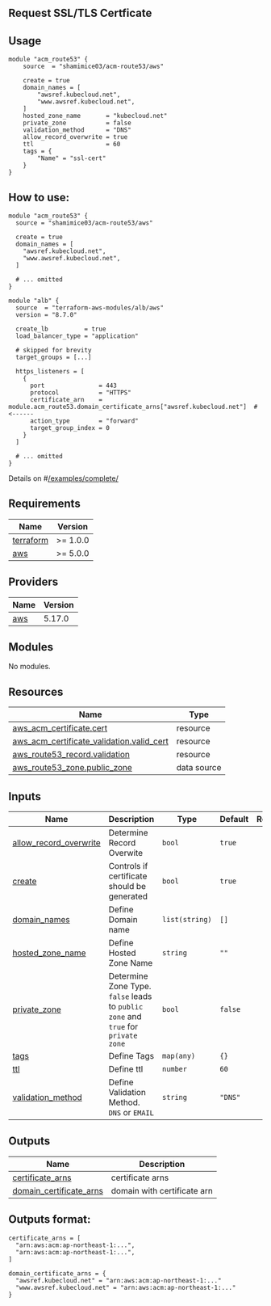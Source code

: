 ## Request SSL/TLS Certficate

## Usage
```hcl
module "acm_route53" {
    source  = "shamimice03/acm-route53/aws"

    create = true
    domain_names = [
        "awsref.kubecloud.net",
        "www.awsref.kubecloud.net",
    ]
    hosted_zone_name       = "kubecloud.net"
    private_zone           = false
    validation_method      = "DNS"
    allow_record_overwrite = true
    ttl                    = 60
    tags = {
        "Name" = "ssl-cert"
    }
}
```

## How to use:
```hcl
module "acm_route53" {
  source = "shamimice03/acm-route53/aws"

  create = true
  domain_names = [
    "awsref.kubecloud.net",
    "www.awsref.kubecloud.net",
  ]
  
  # ... omitted
}

module "alb" {
  source  = "terraform-aws-modules/alb/aws"
  version = "8.7.0"

  create_lb          = true
  load_balancer_type = "application"

  # skipped for brevity
  target_groups = [...]

  https_listeners = [
    {
      port               = 443
      protocol           = "HTTPS"
      certificate_arn    = module.acm_route53.domain_certificate_arns["awsref.kubecloud.net"]  # <------ 
      action_type        = "forward"
      target_group_index = 0
    }
  ]

  # ... omitted
}
```
Details on #[/examples/complete/](./examples/)

<!-- BEGINNING OF PRE-COMMIT-TERRAFORM DOCS HOOK -->
## Requirements

| Name | Version |
|------|---------|
| <a name="requirement_terraform"></a> [terraform](#requirement\_terraform) | >= 1.0.0 |
| <a name="requirement_aws"></a> [aws](#requirement\_aws) | >= 5.0.0 |

## Providers

| Name | Version |
|------|---------|
| <a name="provider_aws"></a> [aws](#provider\_aws) | 5.17.0 |

## Modules

No modules.

## Resources

| Name | Type |
|------|------|
| [aws_acm_certificate.cert](https://registry.terraform.io/providers/hashicorp/aws/latest/docs/resources/acm_certificate) | resource |
| [aws_acm_certificate_validation.valid_cert](https://registry.terraform.io/providers/hashicorp/aws/latest/docs/resources/acm_certificate_validation) | resource |
| [aws_route53_record.validation](https://registry.terraform.io/providers/hashicorp/aws/latest/docs/resources/route53_record) | resource |
| [aws_route53_zone.public_zone](https://registry.terraform.io/providers/hashicorp/aws/latest/docs/data-sources/route53_zone) | data source |

## Inputs

| Name | Description | Type | Default | Required |
|------|-------------|------|---------|:--------:|
| <a name="input_allow_record_overwrite"></a> [allow\_record\_overwrite](#input\_allow\_record\_overwrite) | Determine Record Overwite | `bool` | `true` | no |
| <a name="input_create"></a> [create](#input\_create) | Controls if certificate should be generated | `bool` | `true` | no |
| <a name="input_domain_names"></a> [domain\_names](#input\_domain\_names) | Define Domain name | `list(string)` | `[]` | no |
| <a name="input_hosted_zone_name"></a> [hosted\_zone\_name](#input\_hosted\_zone\_name) | Define Hosted Zone Name | `string` | `""` | no |
| <a name="input_private_zone"></a> [private\_zone](#input\_private\_zone) | Determine Zone Type. `false` leads to `public zone` and `true` for `private zone` | `bool` | `false` | no |
| <a name="input_tags"></a> [tags](#input\_tags) | Define Tags | `map(any)` | `{}` | no |
| <a name="input_ttl"></a> [ttl](#input\_ttl) | Define ttl | `number` | `60` | no |
| <a name="input_validation_method"></a> [validation\_method](#input\_validation\_method) | Define Validation Method. `DNS` or `EMAIL` | `string` | `"DNS"` | no |

## Outputs

| Name | Description |
|------|-------------|
| <a name="output_certificate_arns"></a> [certificate\_arns](#output\_certificate\_arns) | certificate arns |
| <a name="output_domain_certificate_arns"></a> [domain\_certificate\_arns](#output\_domain\_certificate\_arns) | domain with certificate arn |
<!-- END OF PRE-COMMIT-TERRAFORM DOCS HOOK -->

## Outputs format:
```hcl
certificate_arns = [
  "arn:aws:acm:ap-northeast-1:...",
  "arn:aws:acm:ap-northeast-1:...",
]

domain_certificate_arns = {
  "awsref.kubecloud.net" = "arn:aws:acm:ap-northeast-1:..."
  "www.awsref.kubecloud.net" = "arn:aws:acm:ap-northeast-1:..."
}
```
